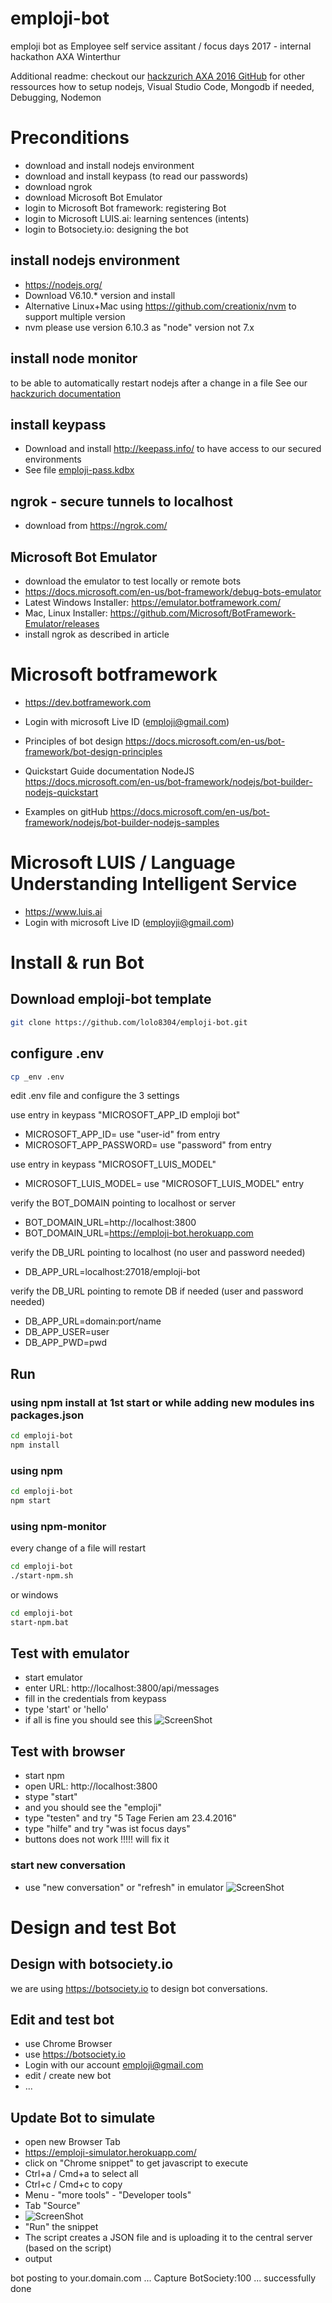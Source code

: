 # emploji-bot
emploji bot as Employee self service assitant / focus days 2017 - internal hackathon AXA Winterthur

Additional readme: checkout our [hackzurich AXA 2016 GitHub](https://github.com/axa-azure-deployment/hackzurich2016-axa) for other ressources how to setup nodejs, Visual Studio Code, Mongodb if needed, Debugging, Nodemon

# Preconditions

- download and install nodejs environment
- download and install keypass (to read our passwords)
- download ngrok
- download Microsoft Bot Emulator
- login to Microsoft Bot framework: registering Bot
- login to Microsoft LUIS.ai: learning sentences (intents)
- login to Botsociety.io: designing the bot

## install nodejs environment

- https://nodejs.org/
- Download V6.10.* version and install
- Alternative Linux+Mac using https://github.com/creationix/nvm to support multiple version
- nvm please use version 6.10.3 as "node" version not 7.x

## install node monitor 

to be able to automatically restart nodejs after a change in a file
See our [hackzurich documentation](https://github.com/axa-azure-deployment/hackzurich2016-axa#use-node-monitor-to-automatically-restart-node-on-change)

## install keypass 

- Download and install http://keepass.info/ to have access to our secured environments
- See file [emploji-pass.kdbx](keys/emploji-pass.kdbx)

## ngrok - secure tunnels to localhost

- download from https://ngrok.com/

## Microsoft Bot Emulator

- download the emulator to test locally or remote bots
- https://docs.microsoft.com/en-us/bot-framework/debug-bots-emulator
- Latest Windows Installer: https://emulator.botframework.com/
- Mac, Linux Installer: https://github.com/Microsoft/BotFramework-Emulator/releases
- install ngrok as described in article

# Microsoft botframework 

- https://dev.botframework.com
- Login with microsoft Live ID (emploji@gmail.com)

- Principles of bot design https://docs.microsoft.com/en-us/bot-framework/bot-design-principles
- Quickstart Guide documentation NodeJS https://docs.microsoft.com/en-us/bot-framework/nodejs/bot-builder-nodejs-quickstart
- Examples on gitHub https://docs.microsoft.com/en-us/bot-framework/nodejs/bot-builder-nodejs-samples

# Microsoft LUIS / Language Understanding Intelligent Service  

- https://www.luis.ai
- Login with microsoft Live ID (employji@gmail.com)


# Install & run Bot

## Download emploji-bot template

```bash
git clone https://github.com/lolo8304/emploji-bot.git
```

## configure .env

```bash
cp _env .env
```

edit .env file and configure the 3 settings

use entry in keypass "MICROSOFT_APP_ID emploji bot"
- MICROSOFT_APP_ID= use "user-id" from entry
- MICROSOFT_APP_PASSWORD= use "password" from entry

use entry in keypass "MICROSOFT_LUIS_MODEL"
- MICROSOFT_LUIS_MODEL= use "MICROSOFT_LUIS_MODEL" entry

verify the BOT_DOMAIN pointing to localhost or server
- BOT_DOMAIN_URL=http://localhost:3800
- BOT_DOMAIN_URL=https://emploji-bot.herokuapp.com

verify the DB_URL pointing to localhost (no user and password needed)
- DB_APP_URL=localhost:27018/emploji-bot

verify the DB_URL pointing to remote DB if needed (user and password needed)
- DB_APP_URL=domain:port/name
- DB_APP_USER=user
- DB_APP_PWD=pwd


## Run

### using npm install at 1st start or while adding new modules ins packages.json
```bash
cd emploji-bot
npm install
```

### using npm
```bash
cd emploji-bot
npm start
```

### using npm-monitor

every change of a file will restart
```bash
cd emploji-bot
./start-npm.sh
```

or windows
```bash
cd emploji-bot
start-npm.bat
```



## Test with emulator

- start emulator
- enter URL: http://localhost:3800/api/messages
- fill in the credentials from keypass
- type 'start' or 'hello'
- if all is fine you should see this
  ![ScreenShot](docu/emulator-start.png)


## Test with browser
- start npm
- open URL: http://localhost:3800
- stype "start"
- and you should see the "emploji"
- type "testen" and try "5 Tage Ferien am 23.4.2016"
- type "hilfe" and try "was ist focus days"
- buttons does not work !!!!! will fix it 


### start new conversation

- use "new conversation" or "refresh" in emulator 
  ![ScreenShot](docu/emulator-newconverstation.png)


# Design and test Bot

## Design with botsociety.io
we are using https://botsociety.io to design bot conversations.

## Edit and test bot
- use Chrome Browser
- use https://botsociety.io 
- Login with our account emploji@gmail.com 
- edit / create new bot
- ...


## Update Bot to simulate
- open new Browser Tab
- https://emploji-simulator.herokuapp.com/
- click on "Chrome snippet" to get javascript to execute
- Ctrl+a / Cmd+a to select all
- Ctrl+c / Cmd+c to copy
- Menu - "more tools" - "Developer tools"
- Tab "Source"
- ![ScreenShot](images/help-snippet.png)
- "Run" the snippet
- The script creates a JSON file and is uploading it to the central server (based on the script)
- output

bot posting to your.domain.com ...
Capture BotSociety:100 ... successfully done